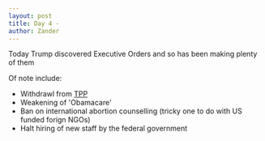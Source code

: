 ```yaml
---
layout: post
title: Day 4 - 
author: Zander
---
```


Today Trump discovered Executive Orders and so has been making plenty of them

Of note include:
* Withdrawl from [TPP](https://en.wikipedia.org/wiki/Trans-Pacific_Partnership)
* Weakening of 'Obamacare'
* Ban on international abortion counselling (tricky one to do with US funded forign NGOs)
* Halt hiring of new staff by the federal government
